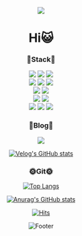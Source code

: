 
<div align="center">
  
  <img src="https://capsule-render.vercel.app/api?type=waving&color=auto&height=200&section=header&text=YeviniGithub&fontSize=70" />


 
  # Hi😺
  
  <bt>
    
  ### 🔧Stack🔧
   
   <img src="https://img.shields.io/badge/Java-007396?style=flat&logo=Java&logoColor=white"/>
    <img src="https://img.shields.io/badge/Python-3776AB?style=flat&logo=Python&logoColor=white"/>
    <img src="https://img.shields.io/badge/C-A8B9CC?style=flat&logo=C&logoColor=white"/>
    <br>
    <img src="https://img.shields.io/badge/MySQL-4479A1?style=flat&logo=MySQL&logoColor=white"/>
    <img src="https://img.shields.io/badge/MariaDB-1F305F?style=flat&logo=MariaDB&logoColor=white"/>
    <img src="https://img.shields.io/badge/Redis-DC382D?style=flat&logo=Redis&logoColor=white"/>
    <br>
    <img src="https://img.shields.io/badge/Spring%20Boot-6DB33F?style=flat&logo=Spring Boot&logoColor=white"/>
    <img src="https://img.shields.io/badge/Django-092E20?style=flat&logo=Django&logoColor=white"/>
    <br>
    <img src="https://img.shields.io/badge/AWS-232F3E?style=flat&logo=AmazonAWS&logoColor=white"/>
    <img src="https://img.shields.io/badge/Github%20Actions-2088FF?style=flat&logo=GithubActions&logoColor=white"/>
    <br>
    <img src="https://img.shields.io/badge/IntelliJ%20IDEA-000000?style=flat&logo=IntelliJIDEA&logoColor=white"/>
    <img src="https://img.shields.io/badge/Visual%20Studio%20Code-007ACC?style=flat&logo=VisualStudioCode&logoColor=white"/>
    <img src="https://img.shields.io/badge/Github-181717?style=flat&logo=Github&logoColor=white"/>
   

  <bt>
    
  <bt>
      
  ### 📌Blog📌
  <bt>
    
  <a href="링크"><img src="https://img.shields.io/badge/Velog-20C997?style=flat-square&logo=Velog&logoColor=white"/></a>
  <bt>
    
  [![Velog's GitHub stats](https://velog-readme-stats.vercel.app/api?name=yevini118)](https://velog.io/@yevini118)

  <bt>
    
 
  ### 🌞Git🌞
        
   [![Top Langs](https://github-readme-stats.vercel.app/api/top-langs/?username=yevini118&theme=onedark)](https://github.com/yevini118/github-readme-stats) 
   <bt>
      
   [![Anurag's GitHub stats](https://github-readme-stats.vercel.app/api?username=yevini118&theme=onedark)](https://github.com/yevini118/github-readme-stats)
   <bt>
     
  [![Hits](https://hits.seeyoufarm.com/api/count/incr/badge.svg?url=https%3A%2F%2Fgithub.com%2Fyevini118&count_bg=%23B2B2B2&title_bg=%23FFDEDE&icon=&icon_color=%23FFFFFF&title=hits&edge_flat=false)](https://hits.seeyoufarm.com)


  ![Footer](https://capsule-render.vercel.app/api?type=wave&color=auto&height=150&section=footer)

 </div>
<!--
**yevini118/yevini118** is a ✨ _special_ ✨ repository because its `README.md` (this file) appears on your GitHub profile.

Here are some ideas to get you started:

- 🔭 I’m currently working on ...
- 🌱 I’m currently learning ...
- 👯 I’m looking to collaborate on ...
- 🤔 I’m looking for help with ...
- 💬 Ask me about ...
- 📫 How to reach me: ...
- 😄 Pronouns: ...
- ⚡ Fun fact: ...
-->
